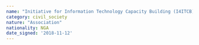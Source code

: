 ```yaml
---
name: "Initiative for Information Technology Capacity Building (I4ITCB) "
category: civil_society
nature: "Association"
nationality: NGA
date_signed: '2018-11-12'
---
```

    